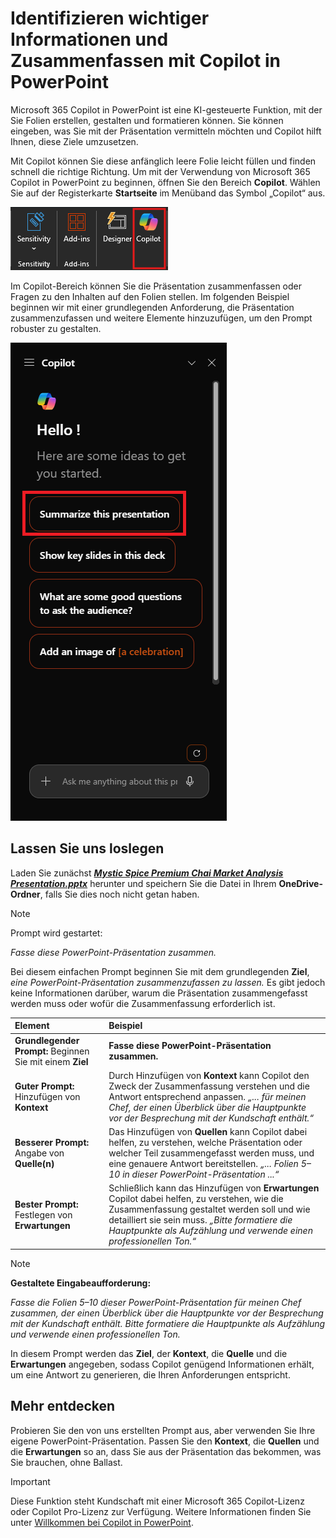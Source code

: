 # Identifizieren wichtiger Informationen und Zusammenfassen mit Copilot in PowerPoint

Microsoft 365 Copilot in PowerPoint ist eine KI-gesteuerte Funktion, mit der Sie Folien erstellen, gestalten und formatieren können.  Sie können eingeben, was Sie mit der Präsentation vermitteln möchten und Copilot hilft Ihnen, diese Ziele umzusetzen.

Mit Copilot können Sie diese anfänglich leere Folie leicht füllen und finden schnell die richtige Richtung. Um mit der Verwendung von Microsoft 365 Copilot in PowerPoint zu beginnen, öffnen Sie den Bereich **Copilot**. Wählen Sie auf der Registerkarte **Startseite** im Menüband das Symbol „Copilot“ aus.

![Screenshot des Copilot-Symbols im PowerPoint-Menüband.](../media/summarize_copilot-ribbon-powerpoint.png)

Im Copilot-Bereich können Sie die Präsentation zusammenfassen oder Fragen zu den Inhalten auf den Folien stellen. Im folgenden Beispiel beginnen wir mit einer grundlegenden Anforderung, die Präsentation zusammenzufassen und weitere Elemente hinzuzufügen, um den Prompt robuster zu gestalten.

![Screenshot des Copilot-Bereichs in PowerPoint beim ersten Öffnen.](../media/summarize_copilot-pane-powerpoint.png)

## Lassen Sie uns loslegen

Laden Sie zunächst **_[Mystic Spice Premium Chai Market Analysis Presentation.pptx](https://go.microsoft.com/fwlink/?linkid=2268768)_** herunter und speichern Sie die Datei in Ihrem **OneDrive-Ordner**, falls Sie dies noch nicht getan haben.

> [!NOTE]
> Prompt wird gestartet:
>
> _Fasse diese PowerPoint-Präsentation zusammen._

Bei diesem einfachen Prompt beginnen Sie mit dem grundlegenden **Ziel**, _eine PowerPoint-Präsentation zusammenzufassen zu lassen._ Es gibt jedoch keine Informationen darüber, warum die Präsentation zusammengefasst werden muss oder wofür die Zusammenfassung erforderlich ist.

| Element | Beispiel |
| :------ | :------- |
| **Grundlegender Prompt:** Beginnen Sie mit einem **Ziel** | **Fasse diese PowerPoint-Präsentation zusammen.** |
| **Guter Prompt:** Hinzufügen von **Kontext** | Durch Hinzufügen von **Kontext** kann Copilot den Zweck der Zusammenfassung verstehen und die Antwort entsprechend anpassen. _„... für meinen Chef, der einen Überblick über die Hauptpunkte vor der Besprechung mit der Kundschaft enthält.“_ |
| **Besserer Prompt:** Angabe von **Quelle(n)** | Das Hinzufügen von **Quellen** kann Copilot dabei helfen, zu verstehen, welche Präsentation oder welcher Teil zusammengefasst werden muss, und eine genauere Antwort bereitstellen. _„... Folien 5–10 in dieser PowerPoint-Präsentation ...“_ |
| **Bester Prompt:** Festlegen von **Erwartungen** | Schließlich kann das Hinzufügen von **Erwartungen** Copilot dabei helfen, zu verstehen, wie die Zusammenfassung gestaltet werden soll und wie detailliert sie sein muss. _„Bitte formatiere die Hauptpunkte als Aufzählung und verwende einen professionellen Ton.“_ |

> [!NOTE]
> **Gestaltete Eingabeaufforderung:**
>
> _Fasse die Folien 5–10 dieser PowerPoint-Präsentation für meinen Chef zusammen, der einen Überblick über die Hauptpunkte vor der Besprechung mit der Kundschaft enthält. Bitte formatiere die Hauptpunkte als Aufzählung und verwende einen professionellen Ton._

In diesem Prompt werden das **Ziel**, der **Kontext**, die **Quelle** und die **Erwartungen** angegeben, sodass Copilot genügend Informationen erhält, um eine Antwort zu generieren, die Ihren Anforderungen entspricht.

## Mehr entdecken

Probieren Sie den von uns erstellten Prompt aus, aber verwenden Sie Ihre eigene PowerPoint-Präsentation. Passen Sie den **Kontext**, die **Quellen** und die **Erwartungen** so an, dass Sie aus der Präsentation das bekommen, was Sie brauchen, ohne Ballast.

> [!IMPORTANT]
> Diese Funktion steht Kundschaft mit einer Microsoft 365 Copilot-Lizenz oder Copilot Pro-Lizenz zur Verfügung. Weitere Informationen finden Sie unter [Willkommen bei Copilot in PowerPoint](https://support.microsoft.com/office/welcome-to-copilot-in-powerpoint-57133c75-24c0-4519-8096-d0dadf25fb8d).
